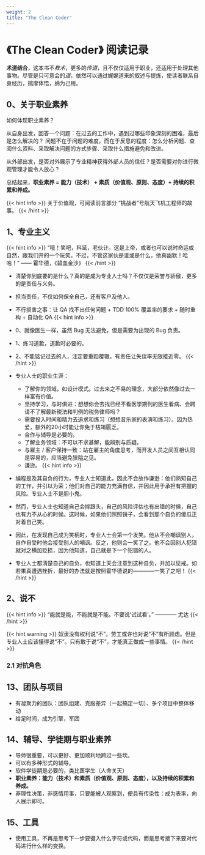 ```yaml
---
weight: 2
title: "The Clean Coder"
---
```

# 《The Clean Coder》 阅读记录

**术道结合**，这本书不*教术*，更多的*传道*，且不仅仅适用于职业，还适用于处理其他事物。尽管是只可意会的*道*，依然可以通过娓娓道来的叙述与提炼，使读者联系自身经历，揣摩体悟，纳为己用。

## 0、关于职业素养
如何体现职业素养？

从自身出发，回答一个问题：在过去的工作中，遇到过哪些印象深刻的困难，最后是怎么解决的？
问题不在于问题的难度，而在于反思的程度：怎么分析问题、查阅什么资料、采取解决问题的方式步骤、采取什么措施避免和改进。

从外部出发，是否对外展示了专业精神获得外部人员的信任？是否需要对你进行微观管理才能令人放心？

总结起来，**职业素养 = 能力（技术） + 素质（价值观、原则、态度）+ 持续的积累和养成。**

{{< hint info >}}
关于价值观，可阅读前言部分 “挑战者”号航天飞机工程师的故事。
{{< /hint >}}

## 1、专业主义

{{< hint info >}}
“哦！笑吧，科延，老伙计。这是上帝，或者也可以说时命运或自然，跟我们开的一个玩笑。不过，不管这家伙是谁或是什么，他真幽默！哈哈！” —— 霍华德，《碧血金沙》
{{< /hint >}}

- 清楚你到底要的是什么？真的是成为专业人士吗？不仅仅是荣誉与骄傲，更多的是责任与义务。
- 担当责任，不仅如何保全自己，还有客户及他人。
- 不行损害之事：让 QA 找不出任何问题 + TDD 100% 覆盖率的要求 + 随时重构 + 自动化 QA
{{< hint info >}}
- 0、就像医生一样，虽然 Bug 无法避免，但是需要为出现的 Bug 负责。
- 1、练习道歉，道歉时必要的。
- 2、不能铭记过去的人，注定要重蹈覆辙。有责任让失误率无限接近零。
{{< /hint >}}

- 专业人士的职业生涯：
    - 了解你的领域，如设计模式。过去来之不易的理念，大部分依然像过去一样富有价值。
    - 坚持学习，与时俱进：想想你会去找已经不看医学期刊的医生看病、会聘请不了解最新税法和判例的税务律师吗？
    - 需要投入时间和精力去追求和练习（想想音乐家的表演和练习）。因为热爱，额外的20小时能让你免于枯竭匮乏。
    - 合作与辅导是必要的。
    - 了解业务领域：不可以不求甚解，能辨别与质疑。
    - 与雇主 / 客户保持一致：站在雇主的角度思考，而开发人员之间互相认同是容易的，应当避免狭隘之见。
    - 谦逊。
{{< hint info >}}
- 编程是及其自负的行为，专业人士知道此，因此不会故作谦逊：他们熟知自己的工作，并引以为荣；他们对自己的能力充满自信，并因此用于承担有把握的风险。专业人士不是胆小鬼。
- 然而，专业人士也知道自己会摔跟头，自己的风险评估也有出错的时候，自己也有力不从心的时候。这时候，如果他们照照镜子，会看到那个自负的傻瓜正对着自己笑。
- 因此，在发现自己成为笑柄时，专业人士会第一个发笑。他从不会嘲讽别人，自作自受时他会接受别人的嘲讽。反之，他则会一笑了之。他不会因别人犯错就对之横加贬损，因为他知道，自己就是下一个犯错的人。
- 专业人士都清楚自己的自负，也知道上天会注意到这种自负，并加以惩戒。如若果真遭遇挫折，最好的办法就是按照霍华德说的————一笑了之吧！
{{< /hint >}}

## 2、说不

{{< hint info >}}
“能就是能，不能就是不能。不要说‘试试看’。” ———— 尤达
{{< /hint >}}

{{< hint warning >}}
奴隶没有权利说“不”。劳工或许也对说“不”有所顾虑。但是专业人士应该懂得说“不”。只有敢于说“不”，才能真正做成一些事情。
{{< /hint >}}

### 2.1 对抗角色

## 13、团队与项目
- 有凝聚力的团队：团队组建、克服差异（一起搞定一切）、多个项目中整体移动
- 给足时间，成为引擎，军团

## 14、辅导、学徒期与职业素养
- 导师很重要，可以更好、更加顺利地跨过一些坎。
- 可以有多种形式的辅导。
- 软件学徒期是必要的，类比医学生（人命关天）
- **职业素养：能力（技术）和素质（价值观、原则、态度），以及持续的积累和养成。**
- 非理性决策，非感情用事，只要能被人观察到，便具有传染性：成为表率，向人展示即可。

## 15、工具
- 使用工具，不再是思考下一步要键入什么字符或代码，而是思考接下来要对代码进行什么样的变换。